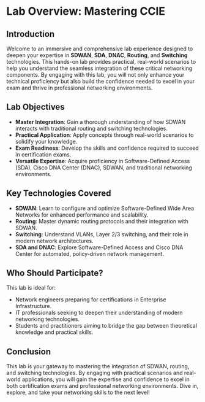# Lab Overview: Mastering CCIE

## Introduction

Welcome to an immersive and comprehensive lab experience designed to deepen your expertise in **SDWAN**, **SDA**, **DNAC**,  **Routing**, and **Switching** technologies. This hands-on lab provides practical, real-world scenarios to help you understand the seamless integration of these critical networking components. By engaging with this lab, you will not only enhance your technical proficiency but also build the confidence needed to excel in your exam and thrive in professional networking environments.

## Lab Objectives

- **Master Integration**: Gain a thorough understanding of how SDWAN interacts with traditional routing and switching technologies.
- **Practical Application**: Apply concepts through real-world scenarios to solidify your knowledge.
- **Exam Readiness**: Develop the skills and confidence required to succeed in certification exams.
- **Versatile Expertise**: Acquire proficiency in Software-Defined Access (SDA), Cisco DNA Center (DNAC), SDWAN, and traditional networking environments.


## Key Technologies Covered

- **SDWAN**: Learn to configure and optimize Software-Defined Wide Area Networks for enhanced performance and scalability.
- **Routing**: Master dynamic routing protocols and their integration with SDWAN.
- **Switching**: Understand VLANs, Layer 2/3 switching, and their role in modern network architectures.
- **SDA and DNAC**: Explore Software-Defined Access and Cisco DNA Center for automated, policy-driven network management.

## Who Should Participate?

This lab is ideal for:

- Network engineers preparing for certifications in Enterprise Infrastructure.
- IT professionals seeking to deepen their understanding of modern networking technologies.
- Students and practitioners aiming to bridge the gap between theoretical knowledge and practical skills.


## Conclusion

This lab is your gateway to mastering the integration of SDWAN, routing, and switching technologies. By engaging with practical scenarios and real-world applications, you will gain the expertise and confidence to excel in both certification exams and professional networking environments. Dive in, explore, and take your networking skills to the next level!